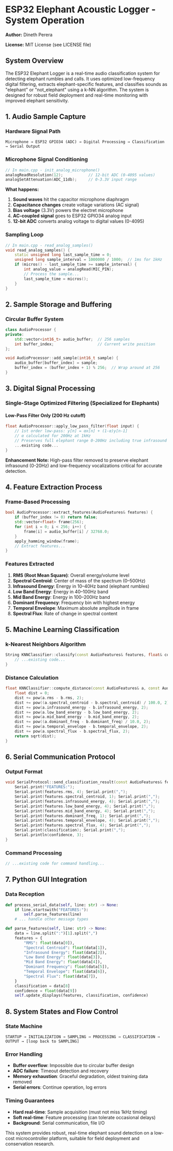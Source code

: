 
# ESP32 Elephant Acoustic Logger - System Operation

**Author:** Dineth Perera

**License:** MIT License (see LICENSE file)

## System Overview

The ESP32 Elephant Logger is a real-time audio classification system for detecting elephant rumbles and calls. It uses optimized low-frequency digital filtering, extracts elephant-specific features, and classifies sounds as "elephant" or "not_elephant" using a k-NN algorithm. The system is designed for robust field deployment and real-time monitoring with improved elephant sensitivity.

## 1. Audio Sample Capture

### Hardware Signal Path
```
Microphone → ESP32 GPIO34 (ADC) → Digital Processing → Classification → Serial Output
```

### Microphone Signal Conditioning
```cpp
// In main.cpp - init_analog_microphone()
analogReadResolution(12);           // 12-bit ADC (0-4095 values)
analogSetAttenuation(ADC_11db);     // 0-3.3V input range
```

**What happens:**
1. **Sound waves** hit the capacitor microphone diaphragm
2. **Capacitance changes** create voltage variations (AC signal)
3. **Bias voltage** (3.3V) powers the electret microphone
4. **AC-coupled signal** goes to ESP32 GPIO34 analog input
5. **12-bit ADC** converts analog voltage to digital values (0-4095)

### Sampling Loop
```cpp
// In main.cpp - read_analog_samples()
void read_analog_samples() {
    static unsigned long last_sample_time = 0;
    unsigned long sample_interval = 1000000 / 1000;  // 1ms for 1kHz
    if (micros() - last_sample_time >= sample_interval) {
        int analog_value = analogRead(MIC_PIN);
        // Process the sample...
        last_sample_time = micros();
    }
}
```

## 2. Sample Storage and Buffering

### Circular Buffer System
```cpp
class AudioProcessor {
private:
    std::vector<int16_t> audio_buffer;  // 256 samples
    int buffer_index;                   // Current write position
};

void AudioProcessor::add_sample(int16_t sample) {
    audio_buffer[buffer_index] = sample;
    buffer_index = (buffer_index + 1) % 256;  // Wrap around at 256
}
```

## 3. Digital Signal Processing

### Single-Stage Optimized Filtering (Specialized for Elephants)

#### Low-Pass Filter Only (200 Hz cutoff)
```cpp
float AudioProcessor::apply_low_pass_filter(float input) {
    // 1st order low-pass: y[n] = αx[n] + (1-α)y[n-1]
    // α calculated for 200Hz at 1kHz
    // Preserves full elephant range 0-200Hz including true infrasound
    ...existing code...
}
```

**Enhancement Note:** High-pass filter removed to preserve elephant infrasound (0-20Hz) and low-frequency vocalizations critical for accurate detection.

## 4. Feature Extraction Process

### Frame-Based Processing
```cpp
bool AudioProcessor::extract_features(AudioFeatures& features) {
    if (buffer_index != 0) return false;
    std::vector<float> frame(256);
    for (int i = 0; i < 256; i++) {
        frame[i] = audio_buffer[i] / 32768.0;
    }
    apply_hamming_window(frame);
    // Extract features...
}
```

### Features Extracted

1. **RMS (Root Mean Square)**: Overall energy/volume level
2. **Spectral Centroid**: Center of mass of the spectrum (0–500Hz)
3. **Infrasound Energy**: Energy in 10–40Hz band (elephant rumbles)
4. **Low Band Energy**: Energy in 40–100Hz band
5. **Mid Band Energy**: Energy in 100–200Hz band
6. **Dominant Frequency**: Frequency bin with highest energy
7. **Temporal Envelope**: Maximum absolute amplitude in frame
8. **Spectral Flux**: Rate of change in spectral content

## 5. Machine Learning Classification

### k-Nearest Neighbors Algorithm
```cpp
String KNNClassifier::classify(const AudioFeatures& features, float& confidence) {
    // ...existing code...
}
```

### Distance Calculation
```cpp
float KNNClassifier::compute_distance(const AudioFeatures& a, const AudioFeatures& b) {
    float dist = 0;
    dist += pow(a.rms - b.rms, 2);
    dist += pow((a.spectral_centroid - b.spectral_centroid) / 100.0, 2);
    dist += pow(a.infrasound_energy - b.infrasound_energy, 2);
    dist += pow(a.low_band_energy - b.low_band_energy, 2);
    dist += pow(a.mid_band_energy - b.mid_band_energy, 2);
    dist += pow((a.dominant_freq - b.dominant_freq) / 10.0, 2);
    dist += pow(a.temporal_envelope - b.temporal_envelope, 2);
    dist += pow(a.spectral_flux - b.spectral_flux, 2);
    return sqrt(dist);
}
```

## 6. Serial Communication Protocol

### Output Format
```cpp
void SerialProtocol::send_classification_result(const AudioFeatures& features, const String& classification, float confidence) {
    Serial.print("FEATURES:");
    Serial.print(features.rms, 4); Serial.print(",");
    Serial.print(features.spectral_centroid, 1); Serial.print(",");
    Serial.print(features.infrasound_energy, 4); Serial.print(",");
    Serial.print(features.low_band_energy, 4); Serial.print(",");
    Serial.print(features.mid_band_energy, 4); Serial.print(",");
    Serial.print(features.dominant_freq, 1); Serial.print(",");
    Serial.print(features.temporal_envelope, 4); Serial.print(",");
    Serial.print(features.spectral_flux, 4); Serial.print(",");
    Serial.print(classification); Serial.print(",");
    Serial.println(confidence, 3);
}
```

### Command Processing
```cpp
// ...existing code for command handling...
```

## 7. Python GUI Integration

### Data Reception
```python
def process_serial_data(self, line: str) -> None:
    if line.startswith("FEATURES:"):
        self.parse_features(line)
    # ... handle other message types

def parse_features(self, line: str) -> None:
    data = line.split(":")[1].split(",")
    features = {
        "RMS": float(data[0]),
        "Spectral Centroid": float(data[1]),
        "Infrasound Energy": float(data[2]),
        "Low Band Energy": float(data[3]),
        "Mid Band Energy": float(data[4]),
        "Dominant Frequency": float(data[5]),
        "Temporal Envelope": float(data[6]),
        "Spectral Flux": float(data[7]),
    }
    classification = data[8]
    confidence = float(data[9])
    self.update_displays(features, classification, confidence)
```

## 8. System States and Flow Control

### State Machine
```
STARTUP → INITIALIZATION → SAMPLING → PROCESSING → CLASSIFICATION → OUTPUT → [loop back to SAMPLING]
```

### Error Handling
- **Buffer overflow**: Impossible due to circular buffer design
- **ADC failure**: Timeout detection and recovery
- **Memory exhaustion**: Graceful degradation, oldest training data removed
- **Serial errors**: Continue operation, log errors

### Timing Guarantees
- **Hard real-time**: Sample acquisition (must not miss 1kHz timing)
- **Soft real-time**: Feature processing (can tolerate occasional delays)
- **Background**: Serial communication, file I/O

This system provides robust, real-time elephant sound detection on a low-cost microcontroller platform, suitable for field deployment and conservation research.
